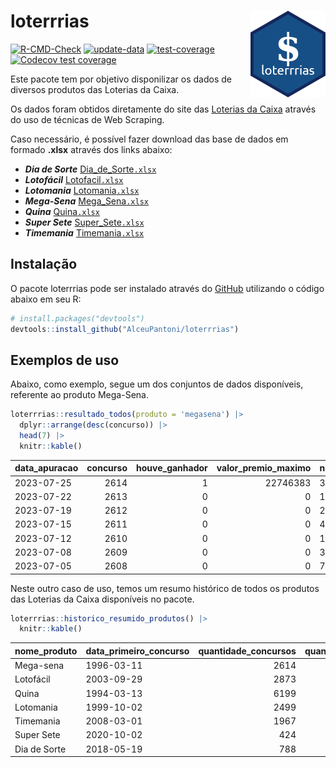 
<!-- README.md is generated from README.Rmd. Please edit that file -->

# loterrrias <img src="man/figures/logo.png" align="right" height="139" />

<!-- badges: start -->

[![R-CMD-Check](https://github.com/AlceuPantoni/loterrrias/actions/workflows/R-CMD-check.yaml/badge.svg?branch=main)](https://github.com/AlceuPantoni/loterrrias/actions/workflows/R-CMD-check.yaml)
[![update-data](https://github.com/AlceuPantoni/loterrrias/actions/workflows/update-data.yaml/badge.svg)](https://github.com/AlceuPantoni/loterrrias/actions/workflows/update-data.yaml)
[![test-coverage](https://github.com/AlceuPantoni/loterrrias/actions/workflows/test-coverage.yaml/badge.svg?branch=main)](https://github.com/AlceuPantoni/loterrrias/actions/workflows/test-coverage.yaml)
[![Codecov test
coverage](https://codecov.io/gh/AlceuPantoni/loterrrias/branch/main/graph/badge.svg)](https://codecov.io/gh/AlceuPantoni/loterrrias?branch=main)
<!-- badges: end -->

Este pacote tem por objetivo disponilizar os dados de diversos produtos
das Loterias da Caixa.

Os dados foram obtidos diretamente do site das [Loterias da
Caixa](https://loterias.caixa.gov.br/Paginas/default.aspx) através do
uso de técnicas de Web Scraping.

Caso necessário, é possível fazer download das base de dados em formado
**.xlsx** através dos links abaixo:

  - ***Dia de Sorte***
    [Dia\_de\_Sorte`.xlsx`](https://raw.githubusercontent.com/AlceuPantoni/loterrrias/main/data-raw/resultados_diadesorte.xlsx)
  - ***Lotofácil***
    [Lotofacil`.xlsx`](https://raw.githubusercontent.com/AlceuPantoni/loterrrias/main/data-raw/resultados_lotofacil.xlsx)
  - ***Lotomania***
    [Lotomania`.xlsx`](https://raw.githubusercontent.com/AlceuPantoni/loterrrias/main/data-raw/resultados_lotomania.xlsx)
  - ***Mega-Sena***
    [Mega\_Sena`.xlsx`](https://raw.githubusercontent.com/AlceuPantoni/loterrrias/main/data-raw/resultados_megasena.xlsx)
  - ***Quina***
    [Quina`.xlsx`](https://raw.githubusercontent.com/AlceuPantoni/loterrrias/main/data-raw/resultados_quina.xlsx)
  - ***Super Sete***
    [Super\_Sete`.xlsx`](https://raw.githubusercontent.com/AlceuPantoni/loterrrias/main/data-raw/resultados_supersete.xlsx)
  - ***Timemania***
    [Timemania`.xlsx`](https://raw.githubusercontent.com/AlceuPantoni/loterrrias/main/data-raw/resultados_timemania.xlsx)

## Instalação

O pacote loterrrias pode ser instalado através do
[GitHub](https://github.com/) utilizando o código abaixo em seu R:

``` r
# install.packages("devtools")
devtools::install_github("AlceuPantoni/loterrrias")
```

## Exemplos de uso

Abaixo, como exemplo, segue um dos conjuntos de dados disponíveis,
referente ao produto Mega-Sena.

``` r
loterrrias::resultado_todos(produto = 'megasena') |> 
  dplyr::arrange(desc(concurso)) |> 
  head(7) |> 
  knitr::kable()
```

| data\_apuracao | concurso | houve\_ganhador | valor\_premio\_maximo | numeros\_sorteados | num\_1 | num\_2 | num\_3 | num\_4 | num\_5 | num\_6 |
| :------------- | -------: | --------------: | --------------------: | :----------------- | -----: | -----: | -----: | -----: | -----: | -----: |
| 2023-07-25     |     2614 |               1 |              22746383 | 3;8;13;14;19;25    |      3 |      8 |     13 |     14 |     19 |     25 |
| 2023-07-22     |     2613 |               0 |                     0 | 14;26;40;42;46;52  |     14 |     26 |     40 |     42 |     46 |     52 |
| 2023-07-19     |     2612 |               0 |                     0 | 20;27;34;44;50;54  |     20 |     27 |     34 |     44 |     50 |     54 |
| 2023-07-15     |     2611 |               0 |                     0 | 4;12;18;21;25;49   |      4 |     12 |     18 |     21 |     25 |     49 |
| 2023-07-12     |     2610 |               0 |                     0 | 10;23;34;53;55;57  |     10 |     23 |     34 |     53 |     55 |     57 |
| 2023-07-08     |     2609 |               0 |                     0 | 3;21;27;32;35;60   |      3 |     21 |     27 |     32 |     35 |     60 |
| 2023-07-05     |     2608 |               0 |                     0 | 7;13;17;24;29;52   |      7 |     13 |     17 |     24 |     29 |     52 |

Neste outro caso de uso, temos um resumo histórico de todos os produtos
das Loterias da Caixa disponíveis no pacote.

``` r
loterrrias::historico_resumido_produtos() |> 
  knitr::kable()
```

| nome\_produto | data\_primeiro\_concurso | quantidade\_concursos | quantidade\_concursos\_com\_ganhador | percentual\_com\_ganhador | media\_premiacao | maior\_premio | menor\_premio | total\_dezenas\_sorteadas | numero\_mais\_sorteado | numero\_menos\_sorteado |
| :------------ | :----------------------- | --------------------: | -----------------------------------: | ------------------------: | ---------------: | ------------: | ------------: | ------------------------: | ---------------------: | ----------------------: |
| Mega-sena     | 1996-03-11               |                  2614 |                                  592 |                      0.23 |       23675786.0 |     289420865 |     348732.75 |                     15684 |                     10 |                      26 |
| Lotofácil     | 2003-09-29               |                  2873 |                                 2575 |                      0.90 |         911550.2 |       8252873 |      10712.22 |                     43095 |                     20 |                      16 |
| Quina         | 1994-03-13               |                  6199 |                                 2514 |                      0.41 |        3317463.7 |     579215957 |      14230.37 |                     30995 |                      4 |                      47 |
| Lotomania     | 1999-10-02               |                  2499 |                                  663 |                      0.27 |        2314731.8 |      37261930 |     109348.66 |                     49980 |                     47 |                      96 |
| Timemania     | 2008-03-01               |                  1967 |                                   72 |                      0.04 |       26323286.7 |     818652938 |     164711.44 |                     13769 |                     20 |                      53 |
| Super Sete    | 2020-10-02               |                   424 |                                   20 |                      0.05 |        3150135.9 |      10146164 |     124747.77 |                      2968 |                      9 |                       4 |
| Dia de Sorte  | 2018-05-19               |                   788 |                                  265 |                      0.34 |         784242.3 |       3770060 |      59101.35 |                      5516 |                     10 |                       1 |
